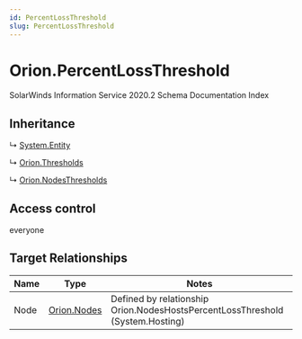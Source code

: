 ```yaml
---
id: PercentLossThreshold
slug: PercentLossThreshold
---
```


# Orion.PercentLossThreshold

SolarWinds Information Service 2020.2 Schema Documentation Index

## Inheritance

↳ [System.Entity](./../System/Entity)

↳ [Orion.Thresholds](./../Orion/Thresholds)

↳ [Orion.NodesThresholds](./../Orion/NodesThresholds)

## Access control

everyone

## Target Relationships

| Name | Type | Notes |
| ------ | ------ | ------ |
| Node | [Orion.Nodes](./../Orion/Nodes) | Defined by relationship Orion.NodesHostsPercentLossThreshold (System.Hosting) |

